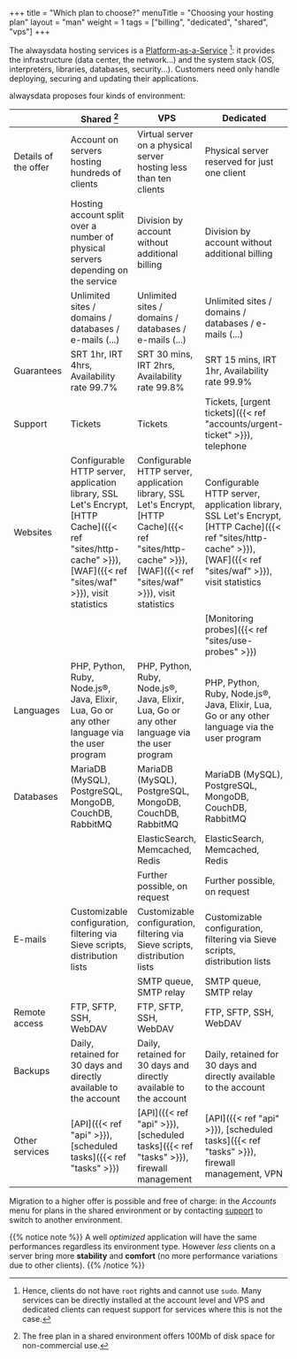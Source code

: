 +++
title = "Which plan to choose?"
menuTitle = "Choosing your hosting plan"
layout = "man"
weight = 1
tags = ["billing", "dedicated", "shared", "vps"]
+++

The alwaysdata hosting services is a [Platform-as-a-Service](https://en.wikipedia.org/wiki/Platform_as_a_service) [^1]: it provides the infrastructure (data center, the network...) and the system stack (OS, interpreters, libraries, databases, security...). Customers need only handle deploying, securing and updating their applications.

alwaysdata proposes four kinds of environment:

||Shared [^2]|VPS|Dedicated|Gold|
|--- |--- |--- |--- |--- |
|Details of the offer|Account on servers hosting hundreds of clients|Virtual server on a physical server hosting less than ten clients|Physical server reserved for just one client|Physical server reserved for one redundant client in another datacenter|
||Hosting account split over a number of physical servers depending on the service|Division by account without additional billing|Division by account without additional billing|Division by account without additional billing|
||Unlimited sites / domains / databases / e-mails (...)|Unlimited sites / domains / databases / e-mails (...)|Unlimited sites / domains / databases / e-mails (...)|Unlimited sites / domains / databases / e-mails (...)|
|Guarantees|SRT 1hr, IRT 4hrs, Availability rate 99.7%|SRT 30 mins, IRT 2hrs, Availability rate 99.8%|SRT 15 mins, IRT 1hr, Availability rate 99.9%|SRT 15 mins, IRT 1hr, Availability rate 99.99%|
|Support|Tickets|Tickets|Tickets, [urgent tickets]({{< ref "accounts/urgent-ticket" >}}), telephone|Tickets, [urgent tickets]({{< ref "accounts/urgent-ticket" >}}), telephone|
|Websites|Configurable HTTP server, application library, SSL Let's Encrypt, [HTTP Cache]({{< ref "sites/http-cache" >}}), [WAF]({{< ref "sites/waf" >}}), visit statistics|Configurable HTTP server, application library, SSL Let's Encrypt, [HTTP Cache]({{< ref "sites/http-cache" >}}), [WAF]({{< ref "sites/waf" >}}), visit statistics|Configurable HTTP server, application library, SSL Let's Encrypt, [HTTP Cache]({{< ref "sites/http-cache" >}}), [WAF]({{< ref "sites/waf" >}}), visit statistics|Configurable HTTP server, application library, SSL Let's Encrypt, [HTTP Cache]({{< ref "sites/http-cache" >}}), [WAF]({{< ref "sites/waf" >}}), visit statistics|
||||[Monitoring probes]({{< ref "sites/use-probes" >}})|[Monitoring probes]({{< ref "sites/use-probes" >}})|
|Languages|PHP, Python, Ruby, Node.js®, Java, Elixir, Lua, Go or any other language via the user program|PHP, Python, Ruby, Node.js®, Java, Elixir, Lua, Go or any other language via the user program|PHP, Python, Ruby, Node.js®, Java, Elixir, Lua, Go or any other language via the user program|PHP, Python, Ruby, Node.js®, Java, Elixir, Lua, Go or any other language via the user program|
|Databases|MariaDB (MySQL), PostgreSQL, MongoDB, CouchDB, RabbitMQ|MariaDB (MySQL), PostgreSQL, MongoDB, CouchDB, RabbitMQ|MariaDB (MySQL), PostgreSQL, MongoDB, CouchDB, RabbitMQ|MariaDB (MySQL), PostgreSQL, MongoDB, CouchDB, RabbitMQ|
|||ElasticSearch, Memcached, Redis|ElasticSearch, Memcached, Redis|ElasticSearch, Memcached, Redis|
|||Further possible, on request|Further possible, on request|Further possible, on request|
|E-mails|Customizable configuration, filtering via Sieve scripts, distribution lists|Customizable configuration, filtering via Sieve scripts, distribution lists|Customizable configuration, filtering via Sieve scripts, distribution lists|Customizable configuration, filtering via Sieve scripts, distribution lists|
|||SMTP queue, SMTP relay|SMTP queue, SMTP relay|SMTP queue, SMTP relay|
|Remote access|FTP, SFTP, SSH, WebDAV|FTP, SFTP, SSH, WebDAV|FTP, SFTP, SSH, WebDAV|FTP, SFTP, SSH, WebDAV|
|Backups|Daily, retained for 30 days and directly available to the account|Daily, retained for 30 days and directly available to the account|Daily, retained for 30 days and directly available to the account|Daily, retained for 30 days and directly available to the account|
|Other services|[API]({{< ref "api" >}}), [scheduled tasks]({{< ref "tasks" >}})|[API]({{< ref "api" >}}), [scheduled tasks]({{< ref "tasks" >}}), firewall management|[API]({{< ref "api" >}}), [scheduled tasks]({{< ref "tasks" >}}), firewall management, VPN|[API]({{< ref "api" >}}), [scheduled tasks]({{< ref "tasks" >}}), firewall management, VPN|

Migration to a higher offer is possible and free of charge: in the _Accounts_ menu for plans in the shared environment or by contacting [support](https://admin.alwaysdata.com/support/add/) to switch to another environment.

{{% notice note %}}
A well _optimized_ application will have the same performances regardless its environment type. However _less_ clients on a server bring more **stability** and **comfort** (no more performance variations due to other clients).
{{% /notice %}}

[^1]: Hence, clients do not have `root` rights and cannot use `sudo`. Many services can be directly installed at the account level and VPS and dedicated clients can request support for services where this is not the case.
[^2]: The free plan in a shared environment offers 100Mb of disk space for non-commercial use.
